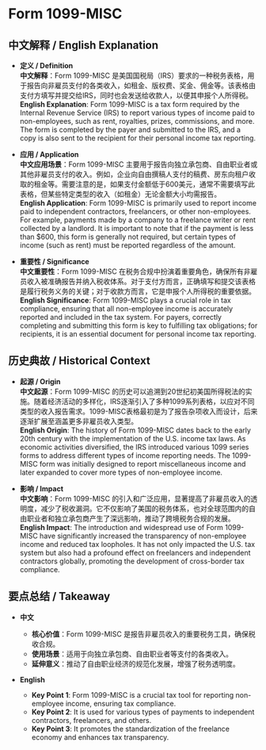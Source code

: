 # Form 1099-MISC

## 中文解释 / English Explanation

* **定义 / Definition**  
  **中文解释**：Form 1099-MISC 是美国国税局（IRS）要求的一种税务表格，用于报告向非雇员支付的各类收入，如租金、版权费、奖金、佣金等。该表格由支付方填写并提交给IRS，同时也会发送给收款人，以便其申报个人所得税。  
  **English Explanation**: Form 1099-MISC is a tax form required by the Internal Revenue Service (IRS) to report various types of income paid to non-employees, such as rent, royalties, prizes, commissions, and more. The form is completed by the payer and submitted to the IRS, and a copy is also sent to the recipient for their personal income tax reporting.

* **应用 / Application**  
  **中文应用场景**：Form 1099-MISC 主要用于报告向独立承包商、自由职业者或其他非雇员支付的收入。例如，企业向自由撰稿人支付的稿费、房东向租户收取的租金等。需要注意的是，如果支付金额低于600美元，通常不需要填写此表格，但某些特定类型的收入（如租金）无论金额大小均需报告。  
  **English Application**: Form 1099-MISC is primarily used to report income paid to independent contractors, freelancers, or other non-employees. For example, payments made by a company to a freelance writer or rent collected by a landlord. It is important to note that if the payment is less than $600, this form is generally not required, but certain types of income (such as rent) must be reported regardless of the amount.

* **重要性 / Significance**  
  **中文重要性**：Form 1099-MISC 在税务合规中扮演着重要角色，确保所有非雇员收入被准确报告并纳入税收体系。对于支付方而言，正确填写和提交该表格是履行税务义务的关键；对于收款方而言，它是申报个人所得税的重要依据。  
  **English Significance**: Form 1099-MISC plays a crucial role in tax compliance, ensuring that all non-employee income is accurately reported and included in the tax system. For payers, correctly completing and submitting this form is key to fulfilling tax obligations; for recipients, it is an essential document for personal income tax reporting.

## 历史典故 / Historical Context

* **起源 / Origin**  
  **中文起源**：Form 1099-MISC 的历史可以追溯到20世纪初美国所得税法的实施。随着经济活动的多样化，IRS逐渐引入了多种1099系列表格，以应对不同类型的收入报告需求。1099-MISC表格最初是为了报告杂项收入而设计，后来逐渐扩展至涵盖更多非雇员收入类型。  
  **English Origin**: The history of Form 1099-MISC dates back to the early 20th century with the implementation of the U.S. income tax laws. As economic activities diversified, the IRS introduced various 1099 series forms to address different types of income reporting needs. The 1099-MISC form was initially designed to report miscellaneous income and later expanded to cover more types of non-employee income.

* **影响 / Impact**  
  **中文影响**：Form 1099-MISC 的引入和广泛应用，显著提高了非雇员收入的透明度，减少了税收漏洞。它不仅影响了美国的税务体系，也对全球范围内的自由职业者和独立承包商产生了深远影响，推动了跨境税务合规的发展。  
  **English Impact**: The introduction and widespread use of Form 1099-MISC have significantly increased the transparency of non-employee income and reduced tax loopholes. It has not only impacted the U.S. tax system but also had a profound effect on freelancers and independent contractors globally, promoting the development of cross-border tax compliance.

## 要点总结 / Takeaway

* **中文**  
  - **核心价值**：Form 1099-MISC 是报告非雇员收入的重要税务工具，确保税收合规。  
  - **使用场景**：适用于向独立承包商、自由职业者等支付的各类收入。  
  - **延伸意义**：推动了自由职业经济的规范化发展，增强了税务透明度。

* **English**  
  - **Key Point 1**: Form 1099-MISC is a crucial tax tool for reporting non-employee income, ensuring tax compliance.  
  - **Key Point 2**: It is used for various types of payments to independent contractors, freelancers, and others.  
  - **Key Point 3**: It promotes the standardization of the freelance economy and enhances tax transparency.